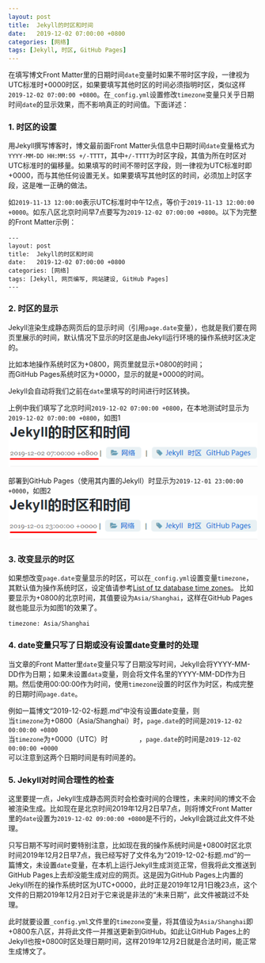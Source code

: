 ```yaml
---
layout: post
title:  Jekyll的时区和时间
date:   2019-12-02 07:00:00 +0800
categories: [网络]
tags: [Jekyll, 时区, GitHub Pages]
---
```

在填写博文Front Matter里的日期时间`date`变量时如果不带时区字段，一律视为UTC标准时+0000时区，如果要填写其他时区的时间必须指明时区，类似这样`2019-12-02 07:00:00 +0800`。在`_config.yml`设置修改`timezone`变量只关乎日期时间`date`的显示效果，而不影响真正的时间值。下面详述：
<!-- more -->

### 1. 时区的设置
用Jekyll撰写博客时，博文最前面Front Matter头信息中日期时间`date`变量格式为`YYYY-MM-DD HH:MM:SS +/-TTTT`，其中`+/-TTTT`为时区字段，其值为所在时区对UTC标准时的偏移量。如果填写的时间不带时区字段，则一律视为UTC标准时即+0000，而与其他任何设置无关。如果要填写其他时区的时间，必须加上时区字段，这是唯一正确的做法。  

如`2019-11-13 12:00:00`表示UTC标准时中午12点，等价于`2019-11-13 12:00:00 +0000`。如东八区北京时间早7点要写为`2019-12-02 07:00:00 +0800`。以下为完整的Front Matter示例：

    ---
    layout: post
    title:  Jekyll的时区和时间
    date:   2019-12-02 07:00:00 +0800
    categories: [网络]
    tags: [Jekyll, 网页编写, 网站建设, GitHub Pages]
    ---

### 2. 时区的显示
Jekyll渲染生成静态网页后的显示时间（引用`page.date`变量），也就是我们要在网页里展示的时间，默认情况下显示的时区是由Jekyll运行环境的操作系统时区决定的。

比如本地操作系统时区为+0800，网页里就显示+0800的时间；  
而GitHub Pages系统时区为+0000，显示的就是+0000的时间。

Jekyll会自动将我们之前在`date`里填写的时间进行时区转换。

上例中我们填写了北京时间`2019-12-02 07:00:00 +0800`，在本地测试时显示为`2019-12-02 07:00:00 +0800`，如图1
![图1](/assets/img/2019-12-02-Jekyll的时区/timezone+0800.png "图1")

部署到GitHub Pages（使用其内置的Jekyll）时显示为`2019-12-01 23:00:00 +0000`，如图2
![图2](/assets/img/2019-12-02-Jekyll的时区/timezone+0000.png "图2")

### 3. 改变显示的时区
如果想改变`page.date`变量显示的时区，可以在`_config.yml`设置变量`timezone`，其默认值为操作系统时区，设定值请参考[List of tz database time zones](https://en.wikipedia.org/wiki/List_of_tz_database_time_zones)。 比如要显示为+0800的北京时间，其值要设为`Asia/Shanghai`，这样在GitHub Pages就也能显示为如图1的效果了。
    
    timezone: Asia/Shanghai
    
### 4. date变量只写了日期或没有设置date变量时的处理
当文章的Front Matter里`date`变量只写了日期没写时间，Jekyll会将YYYY-MM-DD作为日期；如果未设置`data`变量，则会将文件名里的YYYY-MM-DD作为日期。然后使用00:00:00作为时间，使用`timezone`设置的时区作为时区，构成完整的日期时间`page.date`。

例如一篇博文“2019-12-02-标题.md”中没有设置date变量，则  
当`timezone`为+0800（Asia/Shanghai）时，`page.date`的时间是`2019-12-02 00:00:00 +0800`  
当`timezone`为+0000（UTC）时&emsp;&emsp;&emsp;&emsp;&ensp;，`page.date`的时间是`2019-12-02 00:00:00 +0000`  
可以注意到这两个日期时间是有时间差的。

### 5. Jekyll对时间合理性的检查
这里要提一点，Jekyll生成静态网页时会检查时间的合理性，未来时间的博文不会被渲染生成。比如现在是北京时间2019年12月2日早7点，则将博文Front Matter里的`date`设置为`2019-12-02 09:00:00 +0800`是不行的，Jekyll会跳过此文件不处理。

只写日期不写时间时要特别注意，比如现在我的操作系统时间是+0800时区北京时间2019年12月2日早7点，我已经写好了文件名为“2019-12-02-标题.md”的一篇博文，未设置`date`变量，在本机上运行Jekyll生成浏览正常，但我将此文推送到GitHub Pages上去却没能生成对应的网页。这是因为GitHub Pages上内置的Jekyll所在的操作系统时区为UTC+0000，此时正是2019年12月1日晚23点，这个文件的日期2019年12月2日对于它来说是非法的“未来日期”，此文件被跳过不处理。

此时就要设置`_config.yml`文件里的`timezone`变量，将其值设为`Asia/Shanghai`即+0800东八区，并将此文件一并推送更新到GitHub。如此让GitHub Pages上的Jekyll也按+0800时区处理日期时间，这样2019年12月2日就是合法时间，能正常生成博文了。
